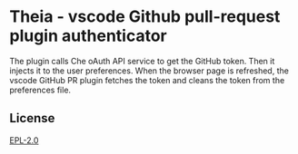 # Theia - vscode Github pull-request plugin authenticator

The plugin calls Che oAuth API service to get the GitHub token.
Then it injects it to the user preferences. When the browser page is refreshed,
the vscode GitHub PR plugin fetches the token and cleans the token from the preferences file.

## License

[EPL-2.0](http://www.eclipse.org/legal/epl-2.0)
